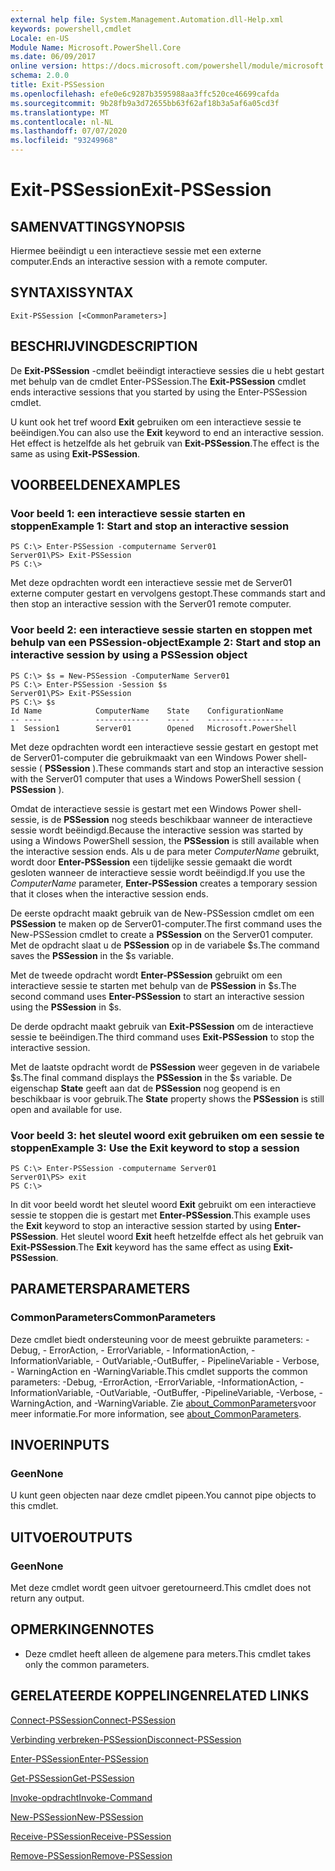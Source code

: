 ```yaml
---
external help file: System.Management.Automation.dll-Help.xml
keywords: powershell,cmdlet
Locale: en-US
Module Name: Microsoft.PowerShell.Core
ms.date: 06/09/2017
online version: https://docs.microsoft.com/powershell/module/microsoft.powershell.core/exit-pssession?view=powershell-5.1&WT.mc_id=ps-gethelp
schema: 2.0.0
title: Exit-PSSession
ms.openlocfilehash: efe0e6c9287b3595988aa3ffc520ce46699cafda
ms.sourcegitcommit: 9b28fb9a3d72655bb63f62af18b3a5af6a05cd3f
ms.translationtype: MT
ms.contentlocale: nl-NL
ms.lasthandoff: 07/07/2020
ms.locfileid: "93249968"
---
```

# <span data-ttu-id="6a8b7-103">Exit-PSSession</span><span class="sxs-lookup"><span data-stu-id="6a8b7-103">Exit-PSSession</span></span>

## <span data-ttu-id="6a8b7-104">SAMENVATTING</span><span class="sxs-lookup"><span data-stu-id="6a8b7-104">SYNOPSIS</span></span>
<span data-ttu-id="6a8b7-105">Hiermee beëindigt u een interactieve sessie met een externe computer.</span><span class="sxs-lookup"><span data-stu-id="6a8b7-105">Ends an interactive session with a remote computer.</span></span>

## <span data-ttu-id="6a8b7-106">SYNTAXIS</span><span class="sxs-lookup"><span data-stu-id="6a8b7-106">SYNTAX</span></span>

```
Exit-PSSession [<CommonParameters>]
```

## <span data-ttu-id="6a8b7-107">BESCHRIJVING</span><span class="sxs-lookup"><span data-stu-id="6a8b7-107">DESCRIPTION</span></span>
<span data-ttu-id="6a8b7-108">De **Exit-PSSession** -cmdlet beëindigt interactieve sessies die u hebt gestart met behulp van de cmdlet Enter-PSSession.</span><span class="sxs-lookup"><span data-stu-id="6a8b7-108">The **Exit-PSSession** cmdlet ends interactive sessions that you started by using the Enter-PSSession cmdlet.</span></span>

<span data-ttu-id="6a8b7-109">U kunt ook het tref woord **Exit** gebruiken om een interactieve sessie te beëindigen.</span><span class="sxs-lookup"><span data-stu-id="6a8b7-109">You can also use the **Exit** keyword to end an interactive session.</span></span>
<span data-ttu-id="6a8b7-110">Het effect is hetzelfde als het gebruik van **Exit-PSSession**.</span><span class="sxs-lookup"><span data-stu-id="6a8b7-110">The effect is the same as using **Exit-PSSession**.</span></span>

## <span data-ttu-id="6a8b7-111">VOORBEELDEN</span><span class="sxs-lookup"><span data-stu-id="6a8b7-111">EXAMPLES</span></span>

### <span data-ttu-id="6a8b7-112">Voor beeld 1: een interactieve sessie starten en stoppen</span><span class="sxs-lookup"><span data-stu-id="6a8b7-112">Example 1: Start and stop an interactive session</span></span>

```
PS C:\> Enter-PSSession -computername Server01
Server01\PS> Exit-PSSession
PS C:\>
```

<span data-ttu-id="6a8b7-113">Met deze opdrachten wordt een interactieve sessie met de Server01 externe computer gestart en vervolgens gestopt.</span><span class="sxs-lookup"><span data-stu-id="6a8b7-113">These commands start and then stop an interactive session with the Server01 remote computer.</span></span>

### <span data-ttu-id="6a8b7-114">Voor beeld 2: een interactieve sessie starten en stoppen met behulp van een PSSession-object</span><span class="sxs-lookup"><span data-stu-id="6a8b7-114">Example 2: Start and stop an interactive session by using a PSSession object</span></span>

```
PS C:\> $s = New-PSSession -ComputerName Server01
PS C:\> Enter-PSSession -Session $s
Server01\PS> Exit-PSSession
PS C:\> $s
Id Name            ComputerName    State    ConfigurationName
-- ----            ------------    -----    -----------------
1  Session1        Server01        Opened   Microsoft.PowerShell
```

<span data-ttu-id="6a8b7-115">Met deze opdrachten wordt een interactieve sessie gestart en gestopt met de Server01-computer die gebruikmaakt van een Windows Power shell-sessie ( **PSSession** ).</span><span class="sxs-lookup"><span data-stu-id="6a8b7-115">These commands start and stop an interactive session with the Server01 computer that uses a Windows PowerShell session ( **PSSession** ).</span></span>

<span data-ttu-id="6a8b7-116">Omdat de interactieve sessie is gestart met een Windows Power shell-sessie, is de **PSSession** nog steeds beschikbaar wanneer de interactieve sessie wordt beëindigd.</span><span class="sxs-lookup"><span data-stu-id="6a8b7-116">Because the interactive session was started by using a Windows PowerShell session, the **PSSession** is still available when the interactive session ends.</span></span>
<span data-ttu-id="6a8b7-117">Als u de para meter *ComputerName* gebruikt, wordt door **Enter-PSSession** een tijdelijke sessie gemaakt die wordt gesloten wanneer de interactieve sessie wordt beëindigd.</span><span class="sxs-lookup"><span data-stu-id="6a8b7-117">If you use the *ComputerName* parameter, **Enter-PSSession** creates a temporary session that it closes when the interactive session ends.</span></span>

<span data-ttu-id="6a8b7-118">De eerste opdracht maakt gebruik van de New-PSSession cmdlet om een **PSSession** te maken op de Server01-computer.</span><span class="sxs-lookup"><span data-stu-id="6a8b7-118">The first command uses the New-PSSession cmdlet to create a **PSSession** on the Server01 computer.</span></span>
<span data-ttu-id="6a8b7-119">Met de opdracht slaat u de **PSSession** op in de variabele $s.</span><span class="sxs-lookup"><span data-stu-id="6a8b7-119">The command saves the **PSSession** in the $s variable.</span></span>

<span data-ttu-id="6a8b7-120">Met de tweede opdracht wordt **Enter-PSSession** gebruikt om een interactieve sessie te starten met behulp van de **PSSession** in $s.</span><span class="sxs-lookup"><span data-stu-id="6a8b7-120">The second command uses **Enter-PSSession** to start an interactive session using the **PSSession** in $s.</span></span>

<span data-ttu-id="6a8b7-121">De derde opdracht maakt gebruik van **Exit-PSSession** om de interactieve sessie te beëindigen.</span><span class="sxs-lookup"><span data-stu-id="6a8b7-121">The third command uses **Exit-PSSession** to stop the interactive session.</span></span>

<span data-ttu-id="6a8b7-122">Met de laatste opdracht wordt de **PSSession** weer gegeven in de variabele $s.</span><span class="sxs-lookup"><span data-stu-id="6a8b7-122">The final command displays the **PSSession** in the $s variable.</span></span>
<span data-ttu-id="6a8b7-123">De eigenschap **State** geeft aan dat de **PSSession** nog geopend is en beschikbaar is voor gebruik.</span><span class="sxs-lookup"><span data-stu-id="6a8b7-123">The **State** property shows the **PSSession** is still open and available for use.</span></span>

### <span data-ttu-id="6a8b7-124">Voor beeld 3: het sleutel woord exit gebruiken om een sessie te stoppen</span><span class="sxs-lookup"><span data-stu-id="6a8b7-124">Example 3: Use the Exit keyword to stop a session</span></span>

```
PS C:\> Enter-PSSession -computername Server01
Server01\PS> exit
PS C:\>
```

<span data-ttu-id="6a8b7-125">In dit voor beeld wordt het sleutel woord **Exit** gebruikt om een interactieve sessie te stoppen die is gestart met **Enter-PSSession**.</span><span class="sxs-lookup"><span data-stu-id="6a8b7-125">This example uses the **Exit** keyword to stop an interactive session started by using **Enter-PSSession**.</span></span>
<span data-ttu-id="6a8b7-126">Het sleutel woord **Exit** heeft hetzelfde effect als het gebruik van **Exit-PSSession**.</span><span class="sxs-lookup"><span data-stu-id="6a8b7-126">The **Exit** keyword has the same effect as using **Exit-PSSession**.</span></span>

## <span data-ttu-id="6a8b7-127">PARAMETERS</span><span class="sxs-lookup"><span data-stu-id="6a8b7-127">PARAMETERS</span></span>

### <span data-ttu-id="6a8b7-128">CommonParameters</span><span class="sxs-lookup"><span data-stu-id="6a8b7-128">CommonParameters</span></span>
<span data-ttu-id="6a8b7-129">Deze cmdlet biedt ondersteuning voor de meest gebruikte parameters: -Debug, - ErrorAction, - ErrorVariable, - InformationAction, -InformationVariable, - OutVariable,-OutBuffer, - PipelineVariable - Verbose, - WarningAction en -WarningVariable.</span><span class="sxs-lookup"><span data-stu-id="6a8b7-129">This cmdlet supports the common parameters: -Debug, -ErrorAction, -ErrorVariable, -InformationAction, -InformationVariable, -OutVariable, -OutBuffer, -PipelineVariable, -Verbose, -WarningAction, and -WarningVariable.</span></span> <span data-ttu-id="6a8b7-130">Zie [about_CommonParameters](https://go.microsoft.com/fwlink/?LinkID=113216)voor meer informatie.</span><span class="sxs-lookup"><span data-stu-id="6a8b7-130">For more information, see [about_CommonParameters](https://go.microsoft.com/fwlink/?LinkID=113216).</span></span>

## <span data-ttu-id="6a8b7-131">INVOER</span><span class="sxs-lookup"><span data-stu-id="6a8b7-131">INPUTS</span></span>

### <span data-ttu-id="6a8b7-132">Geen</span><span class="sxs-lookup"><span data-stu-id="6a8b7-132">None</span></span>
<span data-ttu-id="6a8b7-133">U kunt geen objecten naar deze cmdlet pipeen.</span><span class="sxs-lookup"><span data-stu-id="6a8b7-133">You cannot pipe objects to this cmdlet.</span></span>

## <span data-ttu-id="6a8b7-134">UITVOER</span><span class="sxs-lookup"><span data-stu-id="6a8b7-134">OUTPUTS</span></span>

### <span data-ttu-id="6a8b7-135">Geen</span><span class="sxs-lookup"><span data-stu-id="6a8b7-135">None</span></span>
<span data-ttu-id="6a8b7-136">Met deze cmdlet wordt geen uitvoer geretourneerd.</span><span class="sxs-lookup"><span data-stu-id="6a8b7-136">This cmdlet does not return any output.</span></span>

## <span data-ttu-id="6a8b7-137">OPMERKINGEN</span><span class="sxs-lookup"><span data-stu-id="6a8b7-137">NOTES</span></span>

* <span data-ttu-id="6a8b7-138">Deze cmdlet heeft alleen de algemene para meters.</span><span class="sxs-lookup"><span data-stu-id="6a8b7-138">This cmdlet takes only the common parameters.</span></span>


## <span data-ttu-id="6a8b7-139">GERELATEERDE KOPPELINGEN</span><span class="sxs-lookup"><span data-stu-id="6a8b7-139">RELATED LINKS</span></span>

[<span data-ttu-id="6a8b7-140">Connect-PSSession</span><span class="sxs-lookup"><span data-stu-id="6a8b7-140">Connect-PSSession</span></span>](Connect-PSSession.md)

[<span data-ttu-id="6a8b7-141">Verbinding verbreken-PSSession</span><span class="sxs-lookup"><span data-stu-id="6a8b7-141">Disconnect-PSSession</span></span>](Disconnect-PSSession.md)

[<span data-ttu-id="6a8b7-142">Enter-PSSession</span><span class="sxs-lookup"><span data-stu-id="6a8b7-142">Enter-PSSession</span></span>](Enter-PSSession.md)

[<span data-ttu-id="6a8b7-143">Get-PSSession</span><span class="sxs-lookup"><span data-stu-id="6a8b7-143">Get-PSSession</span></span>](Get-PSSession.md)

[<span data-ttu-id="6a8b7-144">Invoke-opdracht</span><span class="sxs-lookup"><span data-stu-id="6a8b7-144">Invoke-Command</span></span>](Invoke-Command.md)

[<span data-ttu-id="6a8b7-145">New-PSSession</span><span class="sxs-lookup"><span data-stu-id="6a8b7-145">New-PSSession</span></span>](New-PSSession.md)

[<span data-ttu-id="6a8b7-146">Receive-PSSession</span><span class="sxs-lookup"><span data-stu-id="6a8b7-146">Receive-PSSession</span></span>](Receive-PSSession.md)

[<span data-ttu-id="6a8b7-147">Remove-PSSession</span><span class="sxs-lookup"><span data-stu-id="6a8b7-147">Remove-PSSession</span></span>](Remove-PSSession.md)
